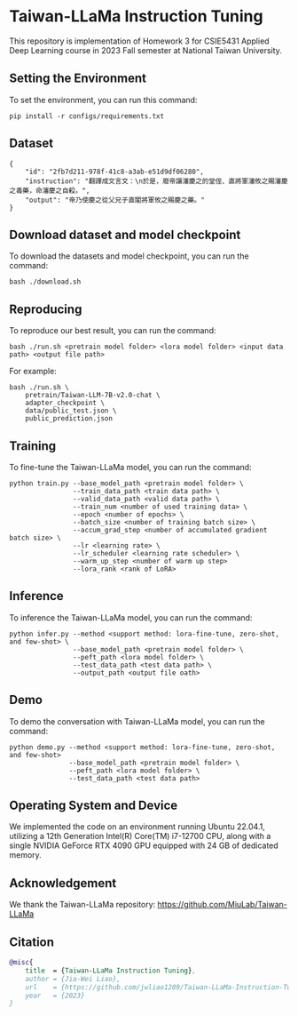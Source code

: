 # Taiwan-LLaMa Instruction Tuning

This repository is implementation of Homework 3 for CSIE5431 Applied Deep Learning course in 2023 Fall semester at National Taiwan University.


## Setting the Environment 
To set the environment, you can run this command:
```
pip install -r configs/requirements.txt
```

## Dataset

```
{
    "id": "2fb7d211-978f-41c8-a3ab-e51d9df06280",
    "instruction": "翻譯成文言文：\n於是，廢帝讓瀋慶之的堂侄、直將軍瀋攸之賜瀋慶之毒藥，命瀋慶之自殺。",
    "output": "帝乃使慶之從父兄子直閣將軍攸之賜慶之藥。"
}
```


## Download dataset and model checkpoint
To download the datasets and model checkpoint, you can run the command:
```
bash ./download.sh
```


## Reproducing
To reproduce our best result, you can run the command:
```
bash ./run.sh <pretrain model folder> <lora model folder> <input data path> <output file path>
```
For example:
```
bash ./run.sh \
    pretrain/Taiwan-LLM-7B-v2.0-chat \
    adapter_checkpoint \
    data/public_test.json \
    public_prediction.json
```


## Training
To fine-tune the Taiwan-LLaMa model, you can run the command:
```
python train.py --base_model_path <pretrain model folder> \
                --train_data_path <train data path> \
                --valid_data_path <valid data path> \
                --train_num <number of used training data> \
                --epoch <number of epochs> \
                --batch_size <number of training batch size> \
                --accum_grad_step <number of accumulated gradient batch size> \
                --lr <learning rate> \
                --lr_scheduler <learning rate scheduler> \
                --warm_up_step <number of warm up step>
                --lora_rank <rank of LoRA>
```


## Inference
To inference the Taiwan-LLaMa model, you can run the command:
```
python infer.py --method <support method: lora-fine-tune, zero-shot, and few-shot> \
                --base_model_path <pretrain model folder> \
                --peft_path <lora model folder> \
                --test_data_path <test data path> \
                --output_path <output file oath>
```


## Demo
To demo the conversation with Taiwan-LLaMa model, you can run the command:
```
python demo.py --method <support method: lora-fine-tune, zero-shot, and few-shot>
               --base_model_path <pretrain model folder> \
               --peft_path <lora model folder> \
               --test_data_path <test data path>
```


## Operating System and Device
We implemented the code on an environment running Ubuntu 22.04.1, utilizing a 12th Generation Intel(R) Core(TM) i7-12700 CPU, along with a single NVIDIA GeForce RTX 4090 GPU equipped with 24 GB of dedicated memory.


## Acknowledgement
We thank the Taiwan-LLaMa repository: https://github.com/MiuLab/Taiwan-LLaMa


## Citation
```bibtex
@misc{
    title  = {Taiwan-LLaMa Instruction Tuning},
    author = {Jia-Wei Liao},
    url    = {https://github.com/jwliao1209/Taiwan-LLaMa-Instruction-Tuning.git},
    year   = {2023}
}
```
